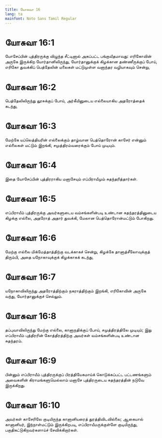 ```yaml
---
title: யோசுவா 16
lang: ta
mainfont: Noto Sans Tamil Regular
---
```


# யோசுவா 16:1

யோசேப்பின் புத்திரருக்கு விழுந்த சீட்டினால் அகப்பட்ட பங்குவீதமாவது: எரிகோவின் அருகே இருக்கிற யோர்தானிலிருந்து, யோர்தானுக்குக் கிழக்கான தண்ணீருக்குப் போய், எரிகோ துவக்கிப் பெத்தேலின் மலைகள் மட்டுமுள்ள வனாந்தர வழியாகவும் சென்று,

# யோசுவா 16:2

பெத்தேலிலிருந்து லூசுக்குப் போய், அர்கீயினுடைய எல்லையாகிய அதரோத்தைக் கடந்து,

# யோசுவா 16:3

மேற்கே யப்லெத்தியரின் எல்லைக்கும் தாழ்வான பெத்தொரோன் காசேர் என்னும் எல்லைகள் மட்டும் இறங்கி, சமுத்திரம்வரைக்கும் போய் முடியும்.

# யோசுவா 16:4

இதை யோசேப்பின் புத்திரராகிய மனாசேயும் எப்பிராயீமும் சுதந்தரித்தார்கள்.

# யோசுவா 16:5

எப்பிராயீம் புத்திரருக்கு அவர்களுடைய வம்சங்களின்படி உண்டான சுதந்தரத்தினுடைய கிழக்கு எல்லை, அதரோத் அதார் துவக்கி, மேலான பெத்தொரோன்மட்டும் போகிறது.

# யோசுவா 16:6

மேற்கு எல்லை மிக்மேத்தாத்திற்கு வடக்காகச் சென்று, கிழக்கே தானாத்சீலோவுக்குத் திரும்பி, அதை யநோகாவுக்குக் கிழக்காகக் கடந்து,

# யோசுவா 16:7

யநோகாவிலிருந்து அதரோத்திற்கும் நகராத்திற்கும் இறங்கி, எரிகோவின் அருகே வந்து, யோர்தானுக்குச் செல்லும்.

# யோசுவா 16:8

தப்புவாவிலிருந்து மேற்கு எல்லை, கானாநதிக்குப் போய், சமுத்திரத்திலே முடியும்; இது எப்பிராயீம் புத்திரரின் கோத்திரத்திற்கு அவர்கள் வம்சங்களின்படி உண்டான சுதந்தரம்.

# யோசுவா 16:9

பின்னும் எப்பிராயீம் புத்திரருக்குப் பிரத்தியேகமாய்க் கொடுக்கப்பட்ட பட்டணங்களும் அவைகளின் கிராமங்களுமெல்லாம் மனாசே புத்திரருடைய சுதந்தரத்தின் நடுவே இருக்கிறது.

# யோசுவா 16:10

அவர்கள் காசேரிலே குடியிருந்த கானானியரைத் துரத்திவிடவில்லை; ஆகையால் கானானியர், இந்நாள்மட்டும் இருக்கிறபடி, எப்பிராயீமருக்குள்ளே குடியிருந்து, பகுதிகட்டுகிறவர்களாய்ச் சேவிக்கிறார்கள்.

